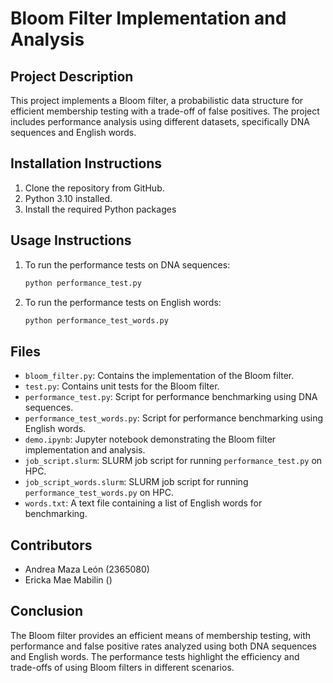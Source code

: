 # Bloom Filter Implementation and Analysis

## Project Description
This project implements a Bloom filter, a probabilistic data structure for efficient membership testing with a trade-off of false positives. The project includes performance analysis using different datasets, specifically DNA sequences and English words.


## Installation Instructions
1. Clone the repository from GitHub.
2. Python 3.10 installed.
3. Install the required Python packages

## Usage Instructions
1. To run the performance tests on DNA sequences:
    ```bash
    python performance_test.py
    ```
2. To run the performance tests on English words:
    ```bash
    python performance_test_words.py
    ```


## Files
- `bloom_filter.py`: Contains the implementation of the Bloom filter.
- `test.py`: Contains unit tests for the Bloom filter.
- `performance_test.py`: Script for performance benchmarking using DNA sequences.
- `performance_test_words.py`: Script for performance benchmarking using English words.
- `demo.ipynb`: Jupyter notebook demonstrating the Bloom filter implementation and analysis.
- `job_script.slurm`: SLURM job script for running `performance_test.py` on HPC.
- `job_script_words.slurm`: SLURM job script for running `performance_test_words.py` on HPC.
- `words.txt`: A text file containing a list of English words for benchmarking.

## Contributors
- Andrea Maza León (2365080)
- Ericka Mae Mabilin ()

## Conclusion
The Bloom filter provides an efficient means of membership testing, with performance and false positive rates analyzed using both DNA sequences and English words. The performance tests highlight the efficiency and trade-offs of using Bloom filters in different scenarios.
